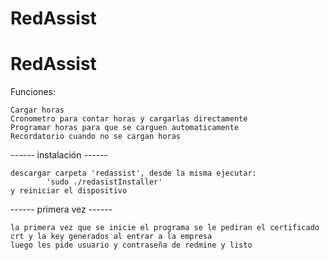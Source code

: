 # RedAssist
# RedAssist
Funciones: 

	Cargar horas
	Cronometro para contar horas y cargarlas directamente
	Programar horas para que se carguen automaticamente
	Recordatorio cuando no se cargan horas

------ instalación ------
	
	descargar carpeta 'redassist', desde la misma ejecutar:
    	    'sudo ./redasistInstaller'
	y reiniciar el dispositivo

------ primera vez ------

	la primera vez que se inicie el programa se le pediran el certificado crt y la key generados al entrar a la empresa
	luego les pide usuario y contraseña de redmine y listo
